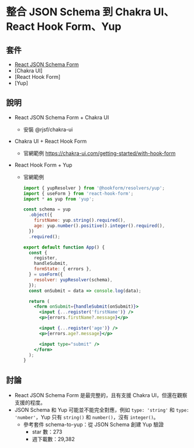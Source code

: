 # 整合 JSON Schema 到 Chakra UI、React Hook Form、Yup

## 套件

- [React JSON Schema Form](@rjsf/core)
- [Chakra UI]
- [React Hook Form]
- [Yup]

## 說明

- React JSON Schema Form + Chakra UI
  - 安裝 @rjsf/chakra-ui
- Chakra UI + React Hook Form
  - 官網範例 https://chakra-ui.com/getting-started/with-hook-form
- React Hook Form + Yup

  - 官網範例

    ```jsx
    import { yupResolver } from '@hookform/resolvers/yup';
    import { useForm } from 'react-hook-form';
    import * as yup from 'yup';

    const schema = yup
      .object({
        firstName: yup.string().required(),
        age: yup.number().positive().integer().required(),
      })
      .required();

    export default function App() {
      const {
        register,
        handleSubmit,
        formState: { errors },
      } = useForm({
        resolver: yupResolver(schema),
      });
      const onSubmit = data => console.log(data);

      return (
        <form onSubmit={handleSubmit(onSubmit)}>
          <input {...register('firstName')} />
          <p>{errors.firstName?.message}</p>

          <input {...register('age')} />
          <p>{errors.age?.message}</p>

          <input type="submit" />
        </form>
      );
    }
    ```


## 討論

- React JSON Schema Form 是最完整的，且有支援 Chakra UI，但還在觀察支援的程度。
- JSON Schema 和 Yup 可能並不能完全對應，例如 `type: 'string'` 和 `type: 'number'`，Yup 只有 `string()` 和 `number()`，沒有 `integer()`。
  - 參考套件 schema-to-yup：從 JSON Schema 創建 Yup 驗證
    - star 數：273
    - 週下載數：29,382